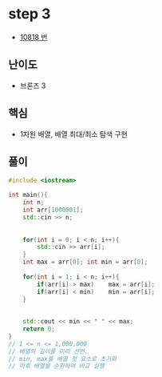 # step 3
- [10818 번](https://www.acmicpc.net/problem/10818)
## 난이도
- 브론즈 3
## 핵심
- 1차원 배열, 배열 최대/최소 탐색 구현

## 풀이
```c++
#include <iostream>

int main(){
    int n;
    int arr[1000001];
    std::cin >> n;
    
    
    for(int i = 0; i < n; i++){
        std::cin >> arr[i];        
    }
    int max = arr[0]; int min = arr[0];
    
    for(int i = 1; i < n; i++){
        if(arr[i] > max)    max = arr[i];
        if(arr[i] < min)    min = arr[i];
    }
    
    
    std::cout << min << " " << max;
    return 0;
}
// 1 <= n <= 1,000,000
// 배열의 길이를 미리 선언.
// min, max를 배열 첫 요소로 초기화
// 이후 배열을 순환하며 비교 실행

```